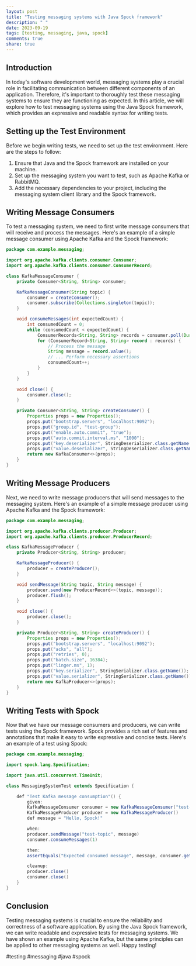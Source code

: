```yaml
---
layout: post
title: "Testing messaging systems with Java Spock framework"
description: " "
date: 2023-09-19
tags: [testing, messaging, java, spock]
comments: true
share: true
---
```


## Introduction

In today's software development world, messaging systems play a crucial role in facilitating communication between different components of an application. Therefore, it's important to thoroughly test these messaging systems to ensure they are functioning as expected. In this article, we will explore how to test messaging systems using the Java Spock framework, which provides an expressive and readable syntax for writing tests.

## Setting up the Test Environment

Before we begin writing tests, we need to set up the test environment. Here are the steps to follow:

1. Ensure that Java and the Spock framework are installed on your machine.
2. Set up the messaging system you want to test, such as Apache Kafka or RabbitMQ.
3. Add the necessary dependencies to your project, including the messaging system client library and the Spock framework.

## Writing Message Consumers

To test a messaging system, we need to first write message consumers that will receive and process the messages. Here's an example of a simple message consumer using Apache Kafka and the Spock framework:

```java
package com.example.messaging;

import org.apache.kafka.clients.consumer.Consumer;
import org.apache.kafka.clients.consumer.ConsumerRecord;

class KafkaMessageConsumer {
    private Consumer<String, String> consumer;

    KafkaMessageConsumer(String topic) {
        consumer = createConsumer();
        consumer.subscribe(Collections.singleton(topic));
    }

    void consumeMessages(int expectedCount) {
        int consumedCount = 0;
        while (consumedCount < expectedCount) {
            ConsumerRecords<String, String> records = consumer.poll(Duration.ofMillis(100));
            for (ConsumerRecord<String, String> record : records) {
                // Process the message
                String message = record.value();
                // ... Perform necessary assertions
                consumedCount++;
            }
        }
    }

    void close() {
        consumer.close();
    }

    private Consumer<String, String> createConsumer() {
        Properties props = new Properties();
        props.put("bootstrap.servers", "localhost:9092");
        props.put("group.id", "test-group");
        props.put("enable.auto.commit", "true");
        props.put("auto.commit.interval.ms", "1000");
        props.put("key.deserializer", StringDeserializer.class.getName());
        props.put("value.deserializer", StringDeserializer.class.getName());
        return new KafkaConsumer<>(props);
    }
}
```

## Writing Message Producers

Next, we need to write message producers that will send messages to the messaging system. Here's an example of a simple message producer using Apache Kafka and the Spock framework:

```java
package com.example.messaging;

import org.apache.kafka.clients.producer.Producer;
import org.apache.kafka.clients.producer.ProducerRecord;

class KafkaMessageProducer {
    private Producer<String, String> producer;

    KafkaMessageProducer() {
        producer = createProducer();
    }

    void sendMessage(String topic, String message) {
        producer.send(new ProducerRecord<>(topic, message));
        producer.flush();
    }

    void close() {
        producer.close();
    }

    private Producer<String, String> createProducer() {
        Properties props = new Properties();
        props.put("bootstrap.servers", "localhost:9092");
        props.put("acks", "all");
        props.put("retries", 0);
        props.put("batch.size", 16384);
        props.put("linger.ms", 1);
        props.put("key.serializer", StringSerializer.class.getName());
        props.put("value.serializer", StringSerializer.class.getName());
        return new KafkaProducer<>(props);
    }
}
```

## Writing Tests with Spock

Now that we have our message consumers and producers, we can write tests using the Spock framework. Spock provides a rich set of features and annotations that make it easy to write expressive and concise tests. Here's an example of a test using Spock:

```java
package com.example.messaging;

import spock.lang.Specification;

import java.util.concurrent.TimeUnit;

class MessagingSystemTest extends Specification {

    def "Test Kafka message consumption"() {
        given:
        KafkaMessageConsumer consumer = new KafkaMessageConsumer("test-topic")
        KafkaMessageProducer producer = new KafkaMessageProducer()
        def message = "Hello, Spock!"

        when:
        producer.sendMessage("test-topic", message)
        consumer.consumeMessages(1)

        then:
        assertEquals("Expected consumed message", message, consumer.getLastConsumedMessage())

        cleanup:
        producer.close()
        consumer.close()
    }
}
```

## Conclusion

Testing messaging systems is crucial to ensure the reliability and correctness of a software application. By using the Java Spock framework, we can write readable and expressive tests for messaging systems. We have shown an example using Apache Kafka, but the same principles can be applied to other messaging systems as well. Happy testing!

\#testing #messaging #java #spock